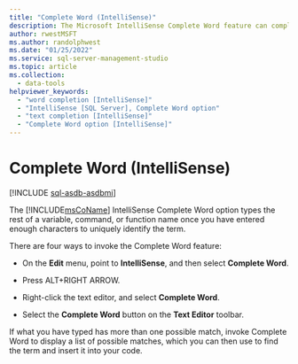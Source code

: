 ```yaml
---
title: "Complete Word (IntelliSense)"
description: The Microsoft IntelliSense Complete Word feature can complete what you are typing once you have typed enough to uniquely identify it, or it can provide a list of possibilities for you to choose from. Learn the four ways to invoke this feature.
author: rwestMSFT
ms.author: randolphwest
ms.date: "01/25/2022"
ms.service: sql-server-management-studio
ms.topic: article
ms.collection:
  - data-tools
helpviewer_keywords:
  - "word completion [IntelliSense]"
  - "IntelliSense [SQL Server], Complete Word option"
  - "text completion [IntelliSense]"
  - "Complete Word option [IntelliSense]"
---
```


# Complete Word (IntelliSense)

[!INCLUDE [sql-asdb-asdbmi](../includes/applies-to-version/sql-asdb-asdbmi.md)]

The [!INCLUDE[msCoName](../includes/msconame-md.md)] IntelliSense Complete Word option types the rest of a variable, command, or function name once you have entered enough characters to uniquely identify the term.  
  
There are four ways to invoke the Complete Word feature:  
  
- On the **Edit** menu, point to **IntelliSense**, and then select **Complete Word**.  
  
- Press ALT+RIGHT ARROW.  
  
- Right-click the text editor, and select **Complete Word**.  
  
- Select the **Complete Word** button on the **Text Editor** toolbar.  
  
If what you have typed has more than one possible match, invoke Complete Word to display a list of possible matches, which you can then use to find the term and insert it into your code.  
  
  
